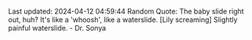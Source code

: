 Last updated: 2024-04-12 04:59:44
Random Quote: The baby slide right out, huh? It's like a 'whoosh', like a waterslide. [Lily screaming] Slightly painful waterslide. - Dr. Sonya